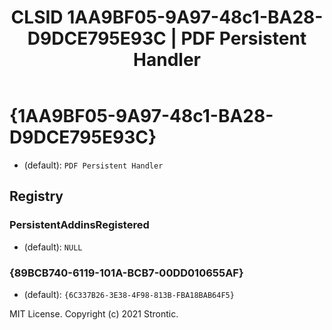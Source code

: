 ﻿---
title: "CLSID 1AA9BF05-9A97-48c1-BA28-D9DCE795E93C | PDF Persistent Handler"
excerpt: What is COM-Object CLSID 1AA9BF05-9A97-48c1-BA28-D9DCE795E93C?
---

# {1AA9BF05-9A97-48c1-BA28-D9DCE795E93C}

* (default): `PDF Persistent Handler`

## Registry


### PersistentAddinsRegistered

* (default): `NULL`

### {89BCB740-6119-101A-BCB7-00DD010655AF}

* (default): `{6C337B26-3E38-4F98-813B-FBA18BAB64F5}`

MIT License. Copyright (c) 2021 Strontic.


